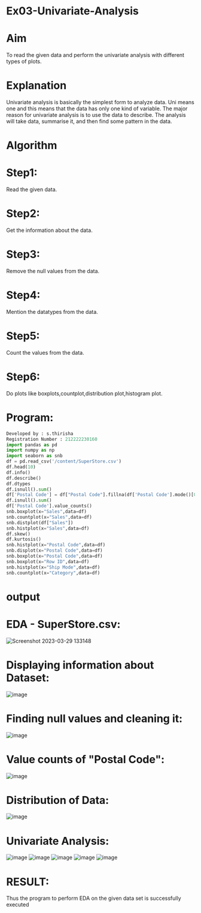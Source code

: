 # Ex03-Univariate-Analysis
# Aim
To read the given data and perform the univariate analysis with different types of plots.

# Explanation
Univariate analysis is basically the simplest form to analyze data. Uni means one and this means that the data has only one kind of variable. The major reason for univariate analysis is to use the data to describe. The analysis will take data, summarise it, and then find some pattern in the data.

# Algorithm
# Step1:
Read the given data.

# Step2:
Get the information about the data.

# Step3:
Remove the null values from the data.

# Step4:
Mention the datatypes from the data.

# Step5:
Count the values from the data.

# Step6:
Do plots like boxplots,countplot,distribution plot,histogram plot.

# Program:
```python
Developed by : s.thirisha
Registration Number : 212222230160
import pandas as pd
import numpy as np
import seaborn as snb
df = pd.read_csv('/content/SuperStore.csv')
df.head(10)
df.info()
df.describe()
df.dtypes
df.isnull().sum()
df['Postal Code'] = df["Postal Code"].fillna(df['Postal Code'].mode()[0])
df.isnull().sum()
df['Postal Code'].value_counts()
snb.boxplot(x="Sales",data=df)
snb.countplot(x="Sales",data=df)
snb.distplot(df["Sales"])
snb.histplot(x="Sales",data=df)
df.skew()
df.kurtosis()
snb.histplot(x="Postal Code",data=df)
snb.displot(x="Postal Code",data=df)
snb.boxplot(x="Postal Code",data=df)
snb.boxplot(x="Row ID",data=df)
snb.histplot(x="Ship Mode",data=df)
snb.countplot(x="Category",data=df)
```
# output
# EDA - SuperStore.csv:
![Screenshot 2023-03-29 133148](https://user-images.githubusercontent.com/120380280/228467415-6939a5ea-5012-47ad-804a-8c92da04e51c.png)
# Displaying information about Dataset:
![image](https://user-images.githubusercontent.com/120380280/228467854-aeb1ce33-0408-4de3-a8d4-104d91c3f74a.png)
# Finding null values and cleaning it:
![image](https://user-images.githubusercontent.com/120380280/228468288-b2775698-2fce-4a93-a6d4-7c2391114351.png)
# Value counts of "Postal Code":
![image](https://user-images.githubusercontent.com/120380280/228468539-879069d0-b5d2-4150-a1e6-60959195269e.png)
# Distribution of Data:
![image](https://user-images.githubusercontent.com/120380280/228468632-6bf821b1-1e53-43bb-ac35-721bf42f03fd.png)
# Univariate Analysis:
![image](https://user-images.githubusercontent.com/120380280/228468796-eafb86c8-c06a-4176-bf59-88d95a0f20df.png)
![image](https://user-images.githubusercontent.com/120380280/228468932-4c230200-5710-4045-8cd0-17d5d7a406b6.png)
![image](https://user-images.githubusercontent.com/120380280/228468982-14d29c94-b8ab-4db3-be01-b4af228e0a08.png)
![image](https://user-images.githubusercontent.com/120380280/228469049-150c46e2-1a4f-44a5-affa-be51d516b330.png)
![image](https://user-images.githubusercontent.com/120380280/228469096-5fd3aaa8-6cd4-4baa-b8d3-b8d2cc3a7102.png)
# RESULT:
Thus the program to perform EDA on the given data set is successfully executed

